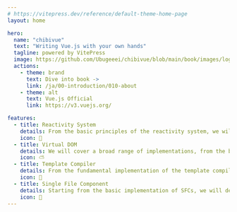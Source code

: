 ```yaml
---
# https://vitepress.dev/reference/default-theme-home-page
layout: home

hero:
  name: "chibivue"
  text: "Writing Vue.js with your own hands"
  tagline: powered by VitePress
  image: https://github.com/Ubugeeei/chibivue/blob/main/book/images/logo/logo.png?raw=true
  actions:
    - theme: brand
      text: Dive into book ->
      link: /ja/00-introduction/010-about
    - theme: alt
      text: Vue.js Official
      link: https://v3.vuejs.org/

features:
  - title: Reactivity System
    details: From the basic principles of the reactivity system, we will cover a wide range of implementations, from EffectScope to advanced APIs like CustomRef.
    icon: 🔆
  - title: Virtual DOM
    details: We will cover a broad range of implementations, from the basic setup of the virtual DOM to patch rendering and scheduler implementations.
    icon: ⛅
  - title: Template Compiler
    details: From the fundamental implementation of the template compiler, we will extend our coverage to data binding and directive implementations.
    icon: 🔁
  - title: Single File Component
    details: Starting from the basic implementation of SFCs, we will delve into a wide range of areas, from script setup to compiler macros and scoped CSS implementations.
    icon: 🎁
---
```

